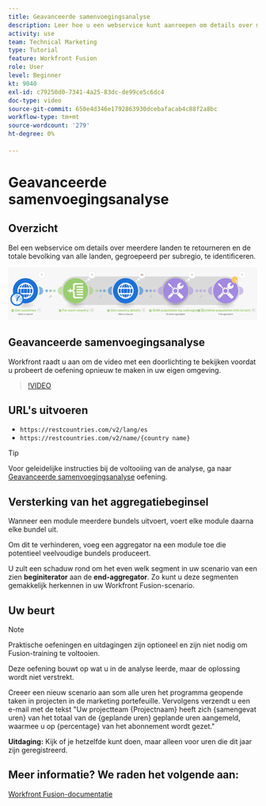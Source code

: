 ```yaml
---
title: Geavanceerde samenvoegingsanalyse
description: Leer hoe u een webservice kunt aanroepen om details over meerdere landen te retourneren en om de populatie, gegroepeerd per subregio, te identificeren in [!DNL Adobe Workfront Fusion].
activity: use
team: Technical Marketing
type: Tutorial
feature: Workfront Fusion
role: User
level: Beginner
kt: 9040
exl-id: c79250d0-7341-4a25-83dc-de99ce5c6dc4
doc-type: video
source-git-commit: 650e4d346e1792863930dcebafacab4c88f2a8bc
workflow-type: tm+mt
source-wordcount: '279'
ht-degree: 0%

---
```


# Geavanceerde samenvoegingsanalyse

## Overzicht

Bel een webservice om details over meerdere landen te retourneren en de totale bevolking van alle landen, gegroepeerd per subregio, te identificeren.

![Een afbeelding van het Fusion-scenario](assets/iteration-and-aggregation-3.png)

## Geavanceerde samenvoegingsanalyse

Workfront raadt u aan om de video met een doorlichting te bekijken voordat u probeert de oefening opnieuw te maken in uw eigen omgeving.

>[!VIDEO](https://video.tv.adobe.com/v/335281/?quality=12&learn=on)

## URL&#39;s uitvoeren

* `https://restcountries.com/v2/lang/es`
* `https://restcountries.com/v2/name/{country name}`

>[!TIP]
>
>Voor geleidelijke instructies bij de voltooiing van de analyse, ga naar [Geavanceerde samenvoegingsanalyse](https://experienceleague.adobe.com/docs/workfront-learn/tutorials-workfront/fusion/exercises/advanced-aggregation.html?lang=en) oefening.

## Versterking van het aggregatiebeginsel

Wanneer een module meerdere bundels uitvoert, voert elke module daarna elke bundel uit.

Om dit te verhinderen, voeg een aggregator na een module toe die potentieel veelvoudige bundels produceert.

U zult een schaduw rond om het even welk segment in uw scenario van een zien **beginiterator** aan de **end-aggregator**. Zo kunt u deze segmenten gemakkelijk herkennen in uw Workfront Fusion-scenario.

## Uw beurt

>[!NOTE]
>
>Praktische oefeningen en uitdagingen zijn optioneel en zijn niet nodig om Fusion-training te voltooien.

Deze oefening bouwt op wat u in de analyse leerde, maar de oplossing wordt niet verstrekt.

Creeer een nieuw scenario aan som alle uren het programma geopende taken in projecten in de marketing portefeuille. Vervolgens verzendt u een e-mail met de tekst &quot;Uw projectteam {Projectnaam} heeft zich {samengevat uren} van het totaal van de {geplande uren} geplande uren aangemeld, waarmee u op {percentage} van het abonnement wordt gezet.&quot;

**Uitdaging:** Kijk of je hetzelfde kunt doen, maar alleen voor uren die dit jaar zijn geregistreerd.

## Meer informatie? We raden het volgende aan:

[Workfront Fusion-documentatie](https://experienceleague.adobe.com/docs/workfront/using/adobe-workfront-fusion/workfront-fusion-2.html?lang=en)
